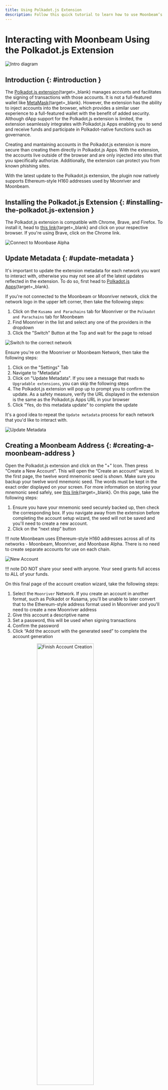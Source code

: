 ```yaml
---
title: Using Polkadot.js Extension
description: Follow this quick tutorial to learn how to use Moonbeam’s Ethereum-standard H160 addresses with the Polkadot JS Extension.
---
```


# Interacting with Moonbeam Using the Polkadot.js Extension

![Intro diagram](/images/tokens/connect/polkadotjsext/polkadotjs-ext-banner.png)

## Introduction {: #introduction } 

The [Polkadot.js extension](https://polkadot.js.org/extension/){target=_blank} manages accounts and facilitates the signing of transactions with those accounts. It is not a full-featured wallet like [MetaMask](/tokens/connect/metamask){target=_blank}. However, the extension has the ability to inject accounts into the browser, which provides a similar user experience to a full-featured wallet with the benefit of added security. Although dApp support for the Polkadot.js extension is limited, the extension seamlessly integrates with Polkadot.js Apps enabling you to send and receive funds and participate in Polkadot-native functions such as governance.

Creating and mantaining accounts in the Polkadot.js extension is more secure than creating them directly in Polkadot.js Apps. With the extension, the accounts live outside of the browser and are only injected into sites that you specifically authorize. Additionally, the extension can protect you from known phishing sites. 

With the latest update to the Polkadot.js extension, the plugin now natively supports Ethereum-style H160 addresses used by Moonriver and Moonbeam. 

## Installing the Polkadot.js Extension {: #installing-the-polkadot.js-extension } 

The Polkadot.js extension is compatible with Chrome, Brave, and Firefox. To install it, head to [this link](https://polkadot.js.org/extension/){target=_blank} and click on your respective browser. If you're using Brave, click on the Chrome link. 

![Connect to Moonbase Alpha](/images/tokens/connect/polkadotjsext/polkadotjs-ext-1.png)

## Update Metadata {: #update-metadata } 

It's important to update the extension metadata for each network you want to interact with, otherwise you may not see all of the latest updates reflected in the extension. To do so, first head to [Polkadot.js Apps](https://polkadot.js.org/apps/?rpc=wss%3A%2F%2Fwss.moonriver.moonbeam.network#/settings){target=_blank}.

If you're not connected to the Moonbeam or Moonriver network, click the network logo in the upper left corner, then take the following steps:

 1. Click on the `Kusama and Parachains` tab for Moonriver or the `Polkadot and Parachains` tab for Moonbeam
 2. Find Moonriver in the list and select any one of the providers in the dropdown
 3. Click the "Switch" Button at the Top and wait for the page to reload

![Switch to the correct network](/images/tokens/connect/polkadotjsext/polkadotjs-ext-2.png)


Ensure you're on the Moonriver or Moonbeam Network, then take the following steps: 

 1. Click on the "Settings" Tab
 2. Navigate to "Metadata"
 3. Click on "Update Metadata". If you see a message that reads `No Upgradable extensions`, you can skip the following steps
 4. The Polkadot.js extension will pop up to prompt you to confirm the update. As a safety measure, verify the URL displayed in the extension is the same as the Polkadot.js Apps URL in your browser
 5. Click "Yes, do this metadata update" to complete the update  

It's a good idea to repeat the `Update metadata` process for each network that you'd like to interact with. 

![Update Metadata](/images/tokens/connect/polkadotjsext/polkadotjs-ext-3.png)



## Creating a Moonbeam Address {: #creating-a-moonbeam-address }
Open the Polkadot.js extension and click on the "+" Icon. Then press "Create a New Account". This will open the “Create an account” wizard. In the first page, the twelve word mnemonic seed is shown. Make sure you backup your twelve word mnemonic seed. The words must be kept in the exact order displayed on your screen. For more information on storing your mnemonic seed safely, see [this link](https://wiki.polkadot.network/docs/learn-account-generation#storing-your-key-safely){target=_blank}. On this page, take the following steps:

 1. Ensure you have your mnemonic seed securely backed up, then check the corresponding box. If you navigate away from the extension before completing the account setup wizard, the seed will not be saved and you'll need to create a new account.
 2. Click on the “next step” button

!!! note
    Moonbeam uses Ethereum-style H160 addresses across all of its networks - Moonbeam, Moonriver, and Moonbase Alpha. There is no need to create separate accounts for use on each chain.

![New Account](/images/tokens/connect/polkadotjsext/polkadotjs-ext-4.png)

!!! note
    DO NOT share your seed with anyone. Your seed grants full access to ALL of your funds. 

On this final page of the account creation wizard, take the following steps:

 1. Select the `Moonriver` Network. If you create an account in another format, such as Polkadot or Kusama, you'll be unable to later convert that to the Ethereum-style address format used in Moonriver and you'll need to create a new Moonriver address 
 2. Give this account a descriptive name
 3. Set a password, this will be used when signing transactions
 4. Confirm the password
 5. Click “Add the account with the generated seed” to complete the account generation 

<img src="/images/tokens/connect/polkadotjsext/polkadotjs-ext-5.png" alt="Finish Account Creation" style="width: 60%; display: block; margin-left: auto; margin-right: auto;" />

!!! note
    Currently, the Polkadot.js Extension does not support derived Ethereum-style addresses. This means that you can create only one address per seed. Similarly, this means that if you're importing a Metamask wallet, you'll only be able to utilize your first Metamask account within the Polkadot.js Extension. This is expected to be a temporary limitation and will be resolved soon. 

## Interacting with Polkadot.js Apps {: #interacting-with-polkadot.js-apps }

Remember that you cannot send funds directly from the Polkadot.js Extension. However, the extension can inject your accounts into other apps, such as [Polkadot.js Apps](https://polkadot.js.org/apps/?rpc=wss%3A%2F%2Fmoonriver.api.onfinality.io%2Fpublic-ws#/accounts){target=_blank}, if you grant it permission to do so. Navigate to the [Accounts Page](https://polkadot.js.org/apps/?rpc=wss%3A%2F%2Fmoonriver.api.onfinality.io%2Fpublic-ws#/accounts){target=_blank} where you should see your injected account. 

 1. If this is your first time using the extension, you'll need to give the extension permission to inject your accounts into Polkadot.js Apps. As a safety measure, verify the URL displayed in the pop-up matches the URL of Polkadot.js Apps
 2. Click "Yes, allow this application access"
 3. Navigate to the accounts page
 4. Click "My Accounts"
 5. You should see your account from the extension injected into Polkadot.js Apps. Here, you can send a transaction and you'll sign the transaction in the Polkadot.js extension. For more information about using Polkadot.js Apps, see the [Polkadot.js Apps tutorial here](/tokens/connect/polkadotjs){target=_blank}

If you don't see your account in Polkadot.js Apps, first refresh the page. Second, check the extension to verify that the account is not hidden by toggling the eye icon next to your account in the extension.

![Polkadot.js Apps](/images/tokens/connect/polkadotjsext/polkadotjs-ext-6.png)

